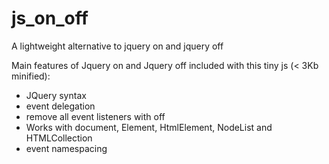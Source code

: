 # js_on_off
A lightweight alternative to jquery on and jquery off

Main features of Jquery on and Jquery off included with this tiny js (< 3Kb minified):
- JQuery syntax
- event delegation
- remove all event listeners with off
- Works with document, Element, HtmlElement, NodeList and HTMLCollection
- event namespacing
